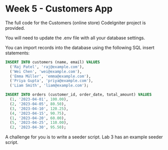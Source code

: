 # Week 5 - Customers App

The full code for the Customers (online store) CodeIgniter project is provided. 

You will need to update the .env file with all your database settings.

You can import records into the database using the following SQL insert statements:

```sql
INSERT INTO customers (name, email) VALUES
  ('Raj Patel', 'raj@example.com'),
  ('Wei Chen', 'wei@example.com'),
  ('Emma Müller', 'emma@example.com'),
  ('Priya Gupta', 'priya@example.com'),
  ('Liam Smith', 'liam@example.com');

INSERT INTO orders (customer_id, order_date, total_amount) VALUES
  (1, '2023-04-01', 100.00),
  (2, '2023-04-05', 80.50),
  (3, '2023-04-10', 120.25),
  (4, '2023-04-15', 90.75),
  (1, '2023-04-20', 60.00),
  (5, '2023-04-25', 110.00),
  (2, '2023-04-30', 95.50);

```

A challenge for you is to write a seeder script. Lab 3 has an example seeder script.
